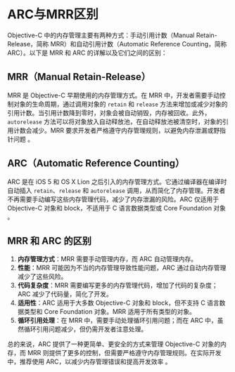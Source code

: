 # ARC与MRR区别

Objective-C 中的内存管理主要有两种方式：手动引用计数（Manual Retain-Release，简称 MRR）和自动引用计数（Automatic Reference Counting，简称 ARC）。以下是 MRR 和 ARC 的详解以及它们之间的区别：

## MRR（Manual Retain-Release）

MRR 是 Objective-C 早期使用的内存管理方式。在 MRR 中，开发者需要手动控制对象的生命周期，通过调用对象的 `retain` 和 `release` 方法来增加或减少对象的引用计数。当引用计数降到零时，对象会被自动销毁，内存被回收。此外，`autorelease` 方法可以将对象放入自动释放池，在自动释放池被清空时，对象的引用计数会减少。MRR 要求开发者严格遵守内存管理规则，以避免内存泄漏或野指针问题 。

## ARC（Automatic Reference Counting）

ARC 是在 iOS 5 和 OS X Lion 之后引入的内存管理方式。它通过编译器在编译时自动插入 `retain`、`release` 和 `autorelease` 调用，从而简化了内存管理。开发者不再需要手动编写这些内存管理代码，减少了内存泄漏的风险。ARC 仅适用于 Objective-C 对象和 block，不适用于 C 语言数据类型或 Core Foundation 对象 。

## MRR 和 ARC 的区别

1. **内存管理方式**：MRR 需要手动管理内存，而 ARC 自动管理内存。
2. **性能**：MRR 可能因为不当的内存管理导致性能问题，ARC 通过自动内存管理减少了这些风险。
3. **代码复杂度**：MRR 需要编写更多的内存管理代码，增加了代码的复杂度；ARC 减少了代码量，简化了开发。
4. **适用性**：ARC 适用于大多数 Objective-C 对象和 block，但不支持 C 语言数据类型和 Core Foundation 对象。MRR 适用于所有类型的对象。
5. **循环引用处理**：在 MRR 中，需要手动处理循环引用问题；而在 ARC 中，虽然循环引用问题减少，但仍需开发者注意处理。

总的来说，ARC 提供了一种更简单、更安全的方式来管理 Objective-C 对象的内存，而 MRR 则提供了更多的控制，但需要严格遵守内存管理规则。在实际开发中，推荐使用 ARC，以减少内存管理错误和提高开发效率 。
